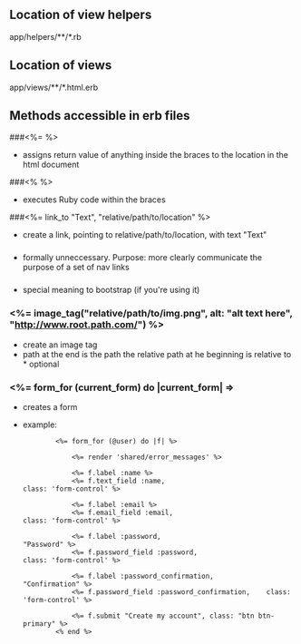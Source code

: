 Location of view helpers
------------------------
app/helpers/**/*.rb


Location of views
-----------------
app/views/**/*.html.erb


Methods accessible in erb files 
-------------------------------
###<%= %>
*   assigns return value of anything inside the braces to the location in the html document

###<% %>
*   executes Ruby code within the braces

###<%= link_to "Text", "relative/path/to/location" %>
*   create a link, pointing to relative/path/to/location, with text "Text"

### <nav>
*   formally unneccessary. Purpose: more clearly communicate the purpose of a set of nav links

### <div class="container">
*   special meaning to bootstrap (if you're using it)

### <%= image_tag("relative/path/to/img.png", alt: "alt text here", "http://www.root.path.com/") %>
*   create an image tag
*   path at the end is the path the relative path at he beginning is relative to
		*   optional


### <%= form_for (current_form) do |current_form| =>
*   creates a form
*   example:

				<%= form_for (@user) do |f| %>

					<%= render 'shared/error_messages' %>

					<%= f.label :name %>
					<%= f.text_field :name,												class: 'form-control' %>

					<%= f.label :email %>
					<%= f.email_field :email,											class: 'form-control' %>

					<%= f.label :password,												"Password" %>
					<%= f.password_field :password, 							class: 'form-control' %>

					<%= f.label :password_confirmation,						"Confirmation" %>
					<%= f.password_field :password_confirmation, 	class: 'form-control' %>

					<%= f.submit "Create my account", class: "btn btn-primary" %>
				<% end %>


